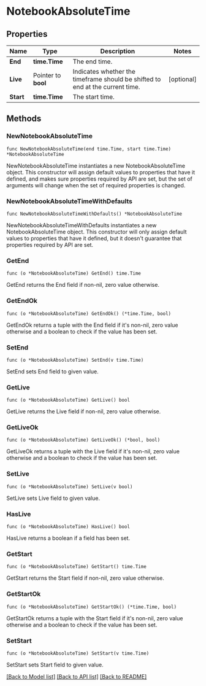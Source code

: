 # NotebookAbsoluteTime

## Properties

| Name      | Type                | Description                                                                   | Notes      |
| --------- | ------------------- | ----------------------------------------------------------------------------- | ---------- |
| **End**   | **time.Time**       | The end time.                                                                 |
| **Live**  | Pointer to **bool** | Indicates whether the timeframe should be shifted to end at the current time. | [optional] |
| **Start** | **time.Time**       | The start time.                                                               |

## Methods

### NewNotebookAbsoluteTime

`func NewNotebookAbsoluteTime(end time.Time, start time.Time) *NotebookAbsoluteTime`

NewNotebookAbsoluteTime instantiates a new NotebookAbsoluteTime object.
This constructor will assign default values to properties that have it defined,
and makes sure properties required by API are set, but the set of arguments
will change when the set of required properties is changed.

### NewNotebookAbsoluteTimeWithDefaults

`func NewNotebookAbsoluteTimeWithDefaults() *NotebookAbsoluteTime`

NewNotebookAbsoluteTimeWithDefaults instantiates a new NotebookAbsoluteTime object.
This constructor will only assign default values to properties that have it defined,
but it doesn't guarantee that properties required by API are set.

### GetEnd

`func (o *NotebookAbsoluteTime) GetEnd() time.Time`

GetEnd returns the End field if non-nil, zero value otherwise.

### GetEndOk

`func (o *NotebookAbsoluteTime) GetEndOk() (*time.Time, bool)`

GetEndOk returns a tuple with the End field if it's non-nil, zero value otherwise
and a boolean to check if the value has been set.

### SetEnd

`func (o *NotebookAbsoluteTime) SetEnd(v time.Time)`

SetEnd sets End field to given value.

### GetLive

`func (o *NotebookAbsoluteTime) GetLive() bool`

GetLive returns the Live field if non-nil, zero value otherwise.

### GetLiveOk

`func (o *NotebookAbsoluteTime) GetLiveOk() (*bool, bool)`

GetLiveOk returns a tuple with the Live field if it's non-nil, zero value otherwise
and a boolean to check if the value has been set.

### SetLive

`func (o *NotebookAbsoluteTime) SetLive(v bool)`

SetLive sets Live field to given value.

### HasLive

`func (o *NotebookAbsoluteTime) HasLive() bool`

HasLive returns a boolean if a field has been set.

### GetStart

`func (o *NotebookAbsoluteTime) GetStart() time.Time`

GetStart returns the Start field if non-nil, zero value otherwise.

### GetStartOk

`func (o *NotebookAbsoluteTime) GetStartOk() (*time.Time, bool)`

GetStartOk returns a tuple with the Start field if it's non-nil, zero value otherwise
and a boolean to check if the value has been set.

### SetStart

`func (o *NotebookAbsoluteTime) SetStart(v time.Time)`

SetStart sets Start field to given value.

[[Back to Model list]](../README.md#documentation-for-models) [[Back to API list]](../README.md#documentation-for-api-endpoints) [[Back to README]](../README.md)
